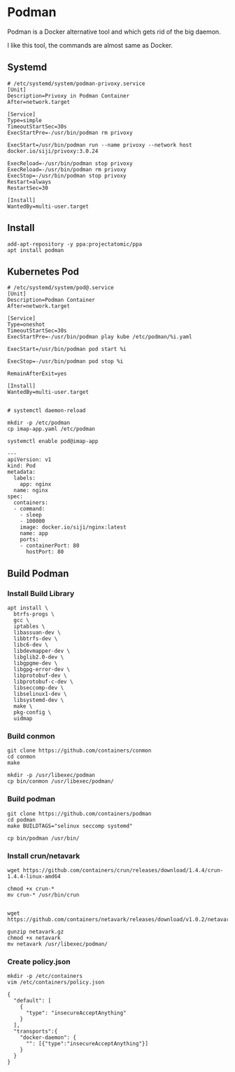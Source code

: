 # Podman

Podman is a Docker alternative tool and which gets rid of the big daemon.

I like this tool, the commands are almost same as Docker.

## Systemd

```
# /etc/systemd/system/podman-privoxy.service
[Unit]
Description=Privoxy in Podman Container
After=network.target

[Service]
Type=simple
TimeoutStartSec=30s
ExecStartPre=-/usr/bin/podman rm privoxy

ExecStart=/usr/bin/podman run --name privoxy --network host docker.io/siji/privoxy:3.0.24

ExecReload=-/usr/bin/podman stop privoxy
ExecReload=-/usr/bin/podman rm privoxy
ExecStop=-/usr/bin/podman stop privoxy
Restart=always
RestartSec=30

[Install]
WantedBy=multi-user.target
```

## Install

```
add-apt-repository -y ppa:projectatomic/ppa
apt install podman
```

## Kubernetes Pod

```
# /etc/systemd/system/pod@.service
[Unit]
Description=Podman Container
After=network.target

[Service]
Type=oneshot
TimeoutStartSec=30s
ExecStartPre=-/usr/bin/podman play kube /etc/podman/%i.yaml

ExecStart=/usr/bin/podman pod start %i

ExecStop=-/usr/bin/podman pod stop %i

RemainAfterExit=yes

[Install]
WantedBy=multi-user.target


# systemctl daemon-reload
```

```
mkdir -p /etc/podman
cp imap-app.yaml /etc/podman

systemctl enable pod@imap-app
```

```
---
apiVersion: v1
kind: Pod
metadata:
  labels:
    app: nginx
  name: nginx
spec:
  containers:
  - command:
    - sleep
    - 100000
    image: docker.io/siji/nginx:latest
    name: app
    ports:
    - containerPort: 80
      hostPort: 80
```

## Build Podman

### Install Build Library

```
apt install \
  btrfs-progs \
  gcc \
  iptables \
  libassuan-dev \
  libbtrfs-dev \
  libc6-dev \
  libdevmapper-dev \
  libglib2.0-dev \
  libgpgme-dev \
  libgpg-error-dev \
  libprotobuf-dev \
  libprotobuf-c-dev \
  libseccomp-dev \
  libselinux1-dev \
  libsystemd-dev \
  make \
  pkg-config \
  uidmap
```

### Build conmon

```
git clone https://github.com/containers/conmon
cd conmon
make

mkdir -p /usr/libexec/podman
cp bin/conmon /usr/libexec/podman/
```

### Build podman

```
git clone https://github.com/containers/podman
cd podman
make BUILDTAGS="selinux seccomp systemd"

cp bin/podman /usr/bin/
```

### Install crun/netavark

```
wget https://github.com/containers/crun/releases/download/1.4.4/crun-1.4.4-linux-amd64

chmod +x crun-*
mv crun-* /usr/bin/crun


wget https://github.com/containers/netavark/releases/download/v1.0.2/netavark.gz

gunzip netavark.gz
chmod +x netavark
mv netavark /usr/libexec/podman/
```

### Create policy.json

```
mkdir -p /etc/containers
vim /etc/containers/policy.json

{
  "default": [
    {
      "type": "insecureAcceptAnything"
    }
  ],
  "transports":{
    "docker-daemon": {
      "": [{"type":"insecureAcceptAnything"}]
    }
  }
}
```
